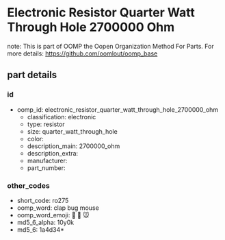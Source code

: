 # Electronic Resistor Quarter Watt Through Hole 2700000 Ohm  

note: This is part of OOMP the Oopen Organization Method For Parts. For more details: https://github.com/oomlout/oomp_base

##  part details





### id
* oomp_id: electronic_resistor_quarter_watt_through_hole_2700000_ohm
  * classification: electronic
  * type: resistor
  * size: quarter_watt_through_hole
  * color: 
  * description_main: 2700000_ohm
  * description_extra: 
  * manufacturer: 
  * part_number: 

### other_codes
* short_code: ro275
* oomp_word: clap bug mouse
* oomp_word_emoji: :clap: :bug: :mouse:
* md5_6_alpha: 10y0k
* md5_6: 1a4d34* 